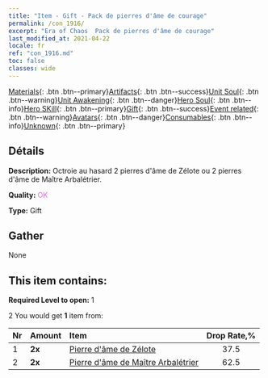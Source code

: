 ```yaml
---
title: "Item - Gift - Pack de pierres d'âme de courage"
permalink: /con_1916/
excerpt: "Era of Chaos  Pack de pierres d'âme de courage"
last_modified_at: 2021-04-22
locale: fr
ref: "con_1916.md"
toc: false
classes: wide
---
```

 [Materials](/ItemsFR/){: .btn .btn--primary}[Artifacts](/ItemsFR/Artifacts/){: .btn .btn--success}[Unit Soul](/ItemsFR/UnitSoul/){: .btn .btn--warning}[Unit Awakening](/ItemsFR/UnitAwakening/){: .btn .btn--danger}[Hero Soul](/ItemsFR/HeroSoul/){: .btn .btn--info}[Hero SKill](/ItemsFR/HeroSkill/){: .btn .btn--primary}[Gift](/ItemsFR/Gift/){: .btn .btn--success}[Event related](/ItemsFR/Events/){: .btn .btn--warning}[Avatars](/ItemsFR/Avatars/){: .btn .btn--danger}[Consumables](/ItemsFR/Consumables/){: .btn .btn--info}[Unknown](/ItemsFR/Unknown/){: .btn .btn--primary}

## Détails
 **Description:** Octroie au hasard 2 pierres d'âme de Zélote ou 2 pierres d'âme de Maître Arbalétrier.

 **Quality:** <span style="color: #DA70D6">OK</span>

 **Type:** Gift

## Gather

  None

## This item contains:

 **Required Level to open:** 1

 2 You would get **1** item  from:

  | Nr | Amount |     Item    | Drop Rate,% |
  |:---|:-------|:------------|:---------:|
  | 1 |  **2x** | [Pierre d'âme de Zélote](/fr/Items/unt_286/) | 37.5 | 
  | 2 |  **2x** | [Pierre d'âme de Maître Arbalétrier](/fr/Items/unt_283/) | 62.5 | 
